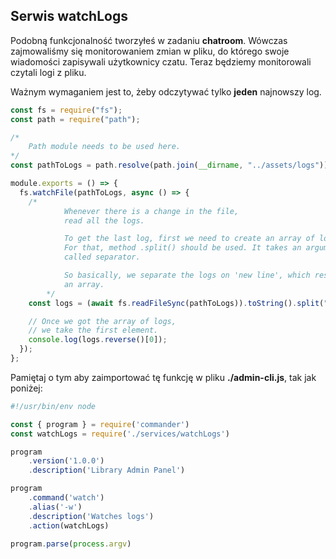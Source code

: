 ## Serwis watchLogs

Podobną funkcjonalność tworzyłeś w zadaniu **chatroom**. Wówczas zajmowaliśmy się monitorowaniem zmian w pliku, do którego swoje wiadomości zapisywali użytkownicy czatu. Teraz będziemy monitorowali czytali logi z pliku.

Ważnym wymaganiem jest to, żeby odczytywać tylko **jeden** najnowszy log.

```javascript
const fs = require("fs");
const path = require("path");

/*
    Path module needs to be used here.
*/
const pathToLogs = path.resolve(path.join(__dirname, "../assets/logs"));

module.exports = () => {
  fs.watchFile(pathToLogs, async () => {
    /*
            Whenever there is a change in the file,
            read all the logs.

            To get the last log, first we need to create an array of logs.
            For that, method .split() should be used. It takes an argument
            called separator.

            So basically, we separate the logs on 'new line', which results in
            an array.
        */
    const logs = (await fs.readFileSync(pathToLogs)).toString().split("\n");

    // Once we got the array of logs,
    // we take the first element.
    console.log(logs.reverse()[0]);
  });
};
```

Pamiętaj o tym aby zaimportować tę funkcję w pliku **./admin-cli.js**, tak jak poniżej:

```javascript
#!/usr/bin/env node

const { program } = require('commander')
const watchLogs = require('./services/watchLogs')

program
    .version('1.0.0')
    .description('Library Admin Panel')

program
    .command('watch')
    .alias('-w')
    .description('Watches logs')
    .action(watchLogs)

program.parse(process.argv)
```
